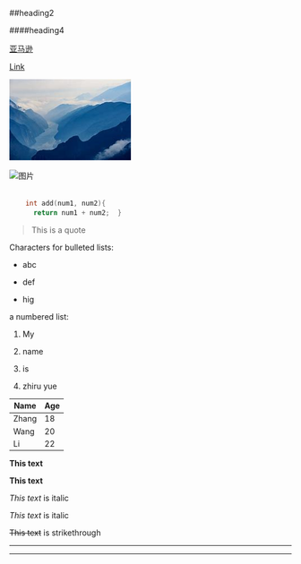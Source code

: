 ##heading2

####heading4

[亚马逊](https://www.amazon.cn/ref=z_cn)

[Link](test.md)

![picture](OIP.jfif)

![图片](https://th.bing.com/th/id/R1fdf3a183158c62b91e690d8beee6ebe?rik=mHL6yEiXiMAK9Q&riu=http%3a%2f%2fwww.shijuepi.com%2fuploads%2fallimg%2f200918%2f1-20091Q10417.jpg&ehk=wzkrRqNZfU1InC6bUzefYssPjoFNJBZZ7qSj6P7WHPI%3d&risl=&pid=ImgRaw)


```C++

	int add(num1, num2){
	  return num1 + num2;  }
```

> This is a quote

Characters for bulleted lists:

* abc

* def

* hig

a numbered list:

1. My

2. name 

3. is

4. zhiru yue

Name   | Age
------ | ------
Zhang  |   18  
Wang   |   20  
 Li    |   22  

**This text** 

__This text__ 

*This text* is italic

_This text_ is italic

~~This text~~ is strikethrough

---

___
